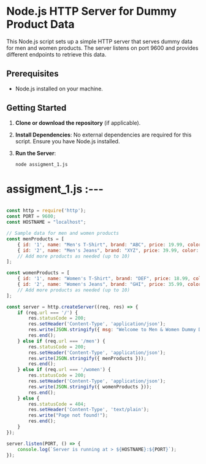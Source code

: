 # Node.js HTTP Server for Dummy Product Data

This Node.js script sets up a simple HTTP server that serves dummy data for men and women products. The server listens on port 9600 and provides different endpoints to retrieve this data.

## Prerequisites

- Node.js installed on your machine.

## Getting Started

1. **Clone or download the repository** (if applicable).

2. **Install Dependencies**: No external dependencies are required for this script. Ensure you have Node.js installed.

3. **Run the Server**:
   ```bash
   node assigment_1.js


# assigment_1.js :---
```javaScript

const http = require('http');
const PORT = 9600;
const HOSTNAME = "localhost";

// Sample data for men and women products
const menProducts = [
    { id: '1', name: "Men's T-Shirt", brand: "ABC", price: 19.99, color: "Blue", size: "M", category: "Clothing" },
    { id: '2', name: "Men's Jeans", brand: "XYZ", price: 39.99, color: "Black", size: "L", category: "Clothing" },
    // Add more products as needed (up to 10)
];

const womenProducts = [
    { id: '1', name: "Women's T-Shirt", brand: "DEF", price: 18.99, color: "Red", size: "S", category: "Clothing" },
    { id: '2', name: "Women's Jeans", brand: "GHI", price: 35.99, color: "White", size: "M", category: "Clothing" },
    // Add more products as needed (up to 10)
];

const server = http.createServer((req, res) => {
    if (req.url === '/') {
        res.statusCode = 200;
        res.setHeader('Content-Type', 'application/json');
        res.write(JSON.stringify({ msg: "Welcome to Men & Women Dummy Data!" }));
        res.end();
    } else if (req.url === '/men') {
        res.statusCode = 200;
        res.setHeader('Content-Type', 'application/json');
        res.write(JSON.stringify({ menProducts }));
        res.end();
    } else if (req.url === '/women') {
        res.statusCode = 200;
        res.setHeader('Content-Type', 'application/json');
        res.write(JSON.stringify({ womenProducts }));
        res.end();
    } else {
        res.statusCode = 404;
        res.setHeader('Content-Type', 'text/plain');
        res.write("Page not found!");
        res.end();
    }
});

server.listen(PORT, () => {
    console.log(`Server is running at > ${HOSTNAME}:${PORT}`);
});


```
